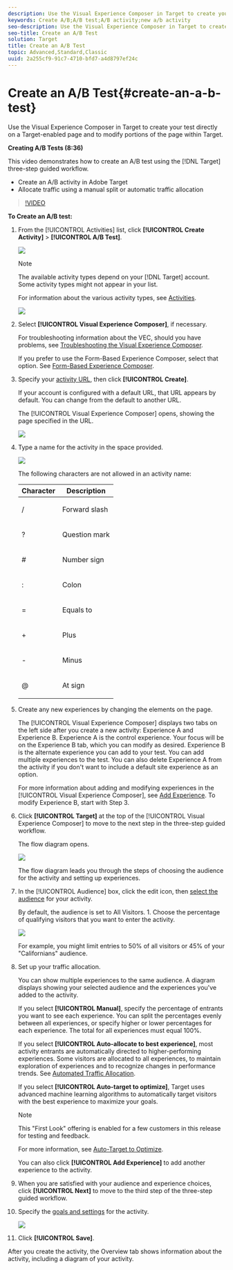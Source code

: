```yaml
---
description: Use the Visual Experience Composer in Target to create your test directly on a Target-enabled page and to modify portions of the page within Target.
keywords: Create A/B;A/B test;A/B activity;new a/b activity
seo-description: Use the Visual Experience Composer in Target to create your test directly on a Target-enabled page and to modify portions of the page within Target.
seo-title: Create an A/B Test
solution: Target
title: Create an A/B Test
topic: Advanced,Standard,Classic
uuid: 2a255cf9-91c7-4710-bfd7-a4d8797ef24c
---
```


# Create an A/B Test{#create-an-a-b-test}

Use the Visual Experience Composer in Target to create your test directly on a Target-enabled page and to modify portions of the page within Target.

**Creating A/B Tests (8:36)**

This video demonstrates how to create an A/B test using the [!DNL Target] three-step guided workflow.

* Create an A/B activity in Adobe Target 
* Allocate traffic using a manual split or automatic traffic allocation

>[!VIDEO](https://www.youtube.com/watch?v=JG0dbWDAvtk)

**To Create an A/B test:** 

1. From the [!UICONTROL Activities] list, click **[!UICONTROL Create Activity]** > **[!UICONTROL A/B Test]**.

   ![](assets/ab_select.png)

   >[!NOTE]
   >
   >The available activity types depend on your [!DNL Target] account. Some activity types might not appear in your list.

   For information about the various activity types, see [Activities](../../../c-activities/c-activities.md#concept_D317A95A1AB54674BA7AB65C7985BA03).

   ![](assets/ab_newactivityurl.png)

1. Select **[!UICONTROL Visual Experience Composer]**, if necessary.

   For troubleshooting information about the VEC, should you have problems, see [Troubleshooting the Visual Experience Composer](../../../c-experiences/c-visual-experience-composer/r-troubleshoot-composer/r-troubleshoot-composer.md#reference_77743144F10143A3A89D56E116D296E4).

   If you prefer to use the Form-Based Experience Composer, select that option. See [Form-Based Experience Composer](https://marketing.adobe.com/resources/help/en_US/target/target/t_form_experience_composer.html). 
1. Specify your [activity URL](../../../c-activities/t-test-ab/t-test-create-ab/c-ab-activity-url.md#concept_D28549AAA0A14E3BB5F05F32BE8ABC90), then click **[!UICONTROL Create]**.

   If your account is configured with a default URL, that URL appears by default. You can change from the default to another URL.

   The [!UICONTROL Visual Experience Composer] opens, showing the page specified in the URL.

   ![](assets/vec.png)

1. Type a name for the activity in the space provided.

   ![](assets/ab_newname.png)

   The following characters are not allowed in an activity name:

    <table id="table_F5E365667FDC48AD8B4461E40CD669B8"> 
    <thead> 
    <tr> 
    <th colname="col1" class="entry"> Character </th> 
    <th colname="col2" class="entry"> Description </th> 
    </tr>
    </thead>
    <tbody> 
    <tr> 
    <td colname="col1"> <p>/ </p> </td> 
    <td colname="col2"> <p>Forward slash </p> </td> 
    </tr> 
    <tr> 
    <td colname="col1"> <p>? </p> </td> 
    <td colname="col2"> <p>Question mark </p> </td> 
    </tr> 
    <tr> 
    <td colname="col1"> <p># </p> </td> 
    <td colname="col2"> <p>Number sign </p> </td> 
    </tr> 
    <tr> 
    <td colname="col1"> <p>: </p> </td> 
    <td colname="col2"> <p>Colon </p> </td> 
    </tr> 
    <tr> 
    <td colname="col1"> <p>= </p> </td> 
    <td colname="col2"> <p>Equals to </p> </td> 
    </tr> 
    <tr> 
    <td colname="col1"> <p>+ </p> </td> 
    <td colname="col2"> <p>Plus </p> </td> 
    </tr> 
    <tr> 
    <td colname="col1"> <p>- </p> </td> 
    <td colname="col2"> <p>Minus </p> </td> 
    </tr> 
    <tr> 
    <td colname="col1"> <p>@ </p> </td> 
    <td colname="col2"> <p>At sign </p> </td> 
    </tr> 
    </tbody> 
    </table>

1. Create any new experiences by changing the elements on the page.

   The [!UICONTROL Visual Experience Composer] displays two tabs on the left side after you create a new activity: Experience A and Experience B. Experience A is the control experience. Your focus will be on the Experience B tab, which you can modify as desired. Experience B is the alternate experience you can add to your test. You can add multiple experiences to the test. You can also delete Experience A from the activity if you don't want to include a default site experience as an option.

   For more information about adding and modifying experiences in the [!UICONTROL Visual Experience Composer], see [Add Experience](../../../c-activities/t-test-ab/t-test-create-ab/t-ab-add-experience.md#task_454646F2895242D3B92DC395A0CE1A00). To modify Experience B, start with Step 3. 

1. Click **[!UICONTROL Target]** at the top of the [!UICONTROL Visual Experience Composer] to move to the next step in the three-step guided workflow.

   The flow diagram opens.

   ![](assets/ab_flow.png)

   The flow diagram leads you through the steps of choosing the audience for the activity and setting up experiences. 
1. In the [!UICONTROL Audience] box, click the edit icon, then [select the audience](../../../c-activities/t-test-ab/t-test-create-ab/c-ab-audience.md#concept_A268236C1224451DB7844BF67F41A087) for your activity.

   By default, the audience is set to All Visitors. 1. Choose the percentage of qualifying visitors that you want to enter the activity.

   ![](assets/audperc.png)

   For example, you might limit entries to 50% of all visitors or 45% of your "Californians" audience. 
1. Set up your traffic allocation.

   You can show multiple experiences to the same audience. A diagram displays showing your selected audience and the experiences you've added to the activity.

   If you select **[!UICONTROL Manual]**, specify the percentage of entrants you want to see each experience. You can split the percentages evenly between all experiences, or specify higher or lower percentages for each experience. The total for all experiences must equal 100%.

   If you select **[!UICONTROL Auto-allocate to best experience]**, most activity entrants are automatically directed to higher-performing experiences. Some visitors are allocated to all experiences, to maintain exploration of experiences and to recognize changes in performance trends. See [Automated Traffic Allocation](../../../c-activities/automated-traffic-allocation/automated-traffic-allocation.md#concept_A1407678796B4C569E94CBA8A9F7F5D4).

   If you select **[!UICONTROL Auto-target to optimize]**, Target uses advanced machine learning algorithms to automatically target visitors with the best experience to maximize your goals.

   >[!NOTE]
   >
   >This "First Look" offering is enabled for a few customers in this release for testing and feedback.

   For more information, see [Auto-Target to Optimize](../../../c-activities/c-auto-target-to-optimize.md#concept_67779E5B7F67427A97D7EA2A6FB919B3).

   You can also click **[!UICONTROL Add Experience]** to add another experience to the activity. 
1. When you are satisfied with your audience and experience choices, click **[!UICONTROL Next]** to move to the third step of the three-step guided workflow.
1. Specify the [goals and settings](../../../c-activities/t-test-ab/t-test-create-ab/r-ab-goals-and-settings.md#reference_B25389FD6F3A4989801E740364B089CC) for the activity.

   ![](assets/ab_settings.png)

1. Click **[!UICONTROL Save]**.

After you create the activity, the Overview tab shows information about the activity, including a diagram of your activity.
